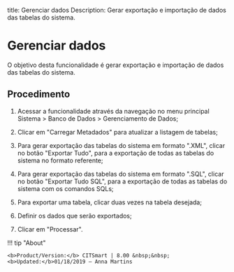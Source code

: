 title: Gerenciar dados
Description: Gerar exportação e importação de dados das tabelas do sistema.
# Gerenciar dados

O objetivo desta funcionalidade é gerar exportação e importação de dados das
tabelas do sistema.

Procedimento
----------------

1.  Acessar a funcionalidade através da navegação no menu principal Sistema \>
    Banco de Dados \> Gerenciamento de Dados;

2.  Clicar em "Carregar Metadados" para atualizar a listagem de tabelas;

3.  Para gerar exportação das tabelas do sistema em formato ".XML", clicar no
    botão "Exportar Tudo", para a exportação de todas as tabelas do sistema no
    formato referente;

4.  Para gerar exportação das tabelas do sistema em formato ".SQL", clicar no
    botão "Exportar Tudo SQL", para a exportação de todas as tabelas do sistema
    com os comandos SQLs;

5.  Para exportar uma tabela, clicar duas vezes na tabela desejada;

6.  Definir os dados que serão exportados;

7.  Clicar em "Processar".


!!! tip "About"

    <b>Product/Version:</b> CITSmart | 8.00 &nbsp;&nbsp;
    <b>Updated:</b>01/18/2019 – Anna Martins
